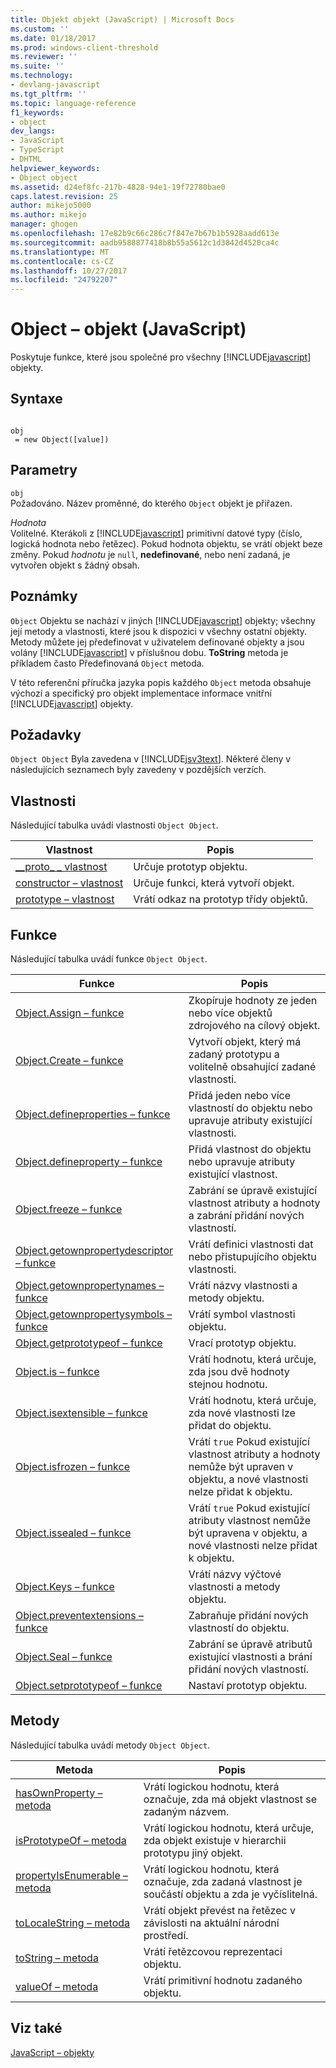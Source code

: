 ```yaml
---
title: Objekt objekt (JavaScript) | Microsoft Docs
ms.custom: ''
ms.date: 01/18/2017
ms.prod: windows-client-threshold
ms.reviewer: ''
ms.suite: ''
ms.technology:
- devlang-javascript
ms.tgt_pltfrm: ''
ms.topic: language-reference
f1_keywords:
- object
dev_langs:
- JavaScript
- TypeScript
- DHTML
helpviewer_keywords:
- Object object
ms.assetid: d24ef8fc-217b-4828-94e1-19f72780bae0
caps.latest.revision: 25
author: mikejo5000
ms.author: mikejo
manager: ghogen
ms.openlocfilehash: 17e82b9c66c286c7f847e7b67b1b5928aadd613e
ms.sourcegitcommit: aadb9588877418b8b55a5612c1d3842d4520ca4c
ms.translationtype: MT
ms.contentlocale: cs-CZ
ms.lasthandoff: 10/27/2017
ms.locfileid: "24792207"
---
```

# <a name="object-object-javascript"></a>Object – objekt (JavaScript)
Poskytuje funkce, které jsou společné pro všechny [!INCLUDE[javascript](../../javascript/includes/javascript-md.md)] objekty.  
  
## <a name="syntax"></a>Syntaxe  
  
```  
  
obj  
 = new Object([value])   
```  
  
## <a name="parameters"></a>Parametry  
 `obj`  
 Požadováno. Název proměnné, do kterého `Object` objekt je přiřazen.  
  
 *Hodnota*  
 Volitelné. Kterákoli z [!INCLUDE[javascript](../../javascript/includes/javascript-md.md)] primitivní datové typy (číslo, logická hodnota nebo řetězec). Pokud hodnota objektu, se vrátí objekt beze změny. Pokud *hodnotu* je `null`, **nedefinované**, nebo není zadaná, je vytvořen objekt s žádný obsah.  
  
## <a name="remarks"></a>Poznámky  
 `Object` Objektu se nachází v jiných [!INCLUDE[javascript](../../javascript/includes/javascript-md.md)] objekty; všechny její metody a vlastnosti, které jsou k dispozici v všechny ostatní objekty. Metody můžete jej předefinovat v uživatelem definované objekty a jsou volány [!INCLUDE[javascript](../../javascript/includes/javascript-md.md)] v příslušnou dobu. **ToString** metoda je příkladem často Předefinovaná `Object` metoda.  
  
 V této referenční příručka jazyka popis každého `Object` metoda obsahuje výchozí a specifický pro objekt implementace informace vnitřní [!INCLUDE[javascript](../../javascript/includes/javascript-md.md)] objekty.  
  
## <a name="requirements"></a>Požadavky  
 `Object Object` Byla zavedena v [!INCLUDE[jsv3text](../../javascript/reference/includes/jsv3text-md.md)]. Některé členy v následujících seznamech byly zavedeny v pozdějších verzích.  
  
## <a name="properties"></a>Vlastnosti  
 Následující tabulka uvádí vlastnosti `Object Object`.  
  
|Vlastnost|Popis|  
|--------------|-----------------|  
|[__proto\_ \_ vlastnost](../../javascript/reference/proto-property-object-javascript.md)|Určuje prototyp objektu.|  
|[constructor – vlastnost](../../javascript/reference/constructor-property-object-javascript.md)|Určuje funkci, která vytvoří objekt.|  
|[prototype – vlastnost](../../javascript/reference/prototype-property-object-javascript.md)|Vrátí odkaz na prototyp třídy objektů.|  
  
## <a name="functions"></a>Funkce  
 Následující tabulka uvádí funkce `Object Object`.  
  
|Funkce|Popis|  
|--------------|-----------------|  
|[Object.Assign – funkce](../../javascript/reference/object-assign-function-object-javascript.md)|Zkopíruje hodnoty ze jeden nebo více objektů zdrojového na cílový objekt.|  
|[Object.Create – funkce](../../javascript/reference/object-create-function-javascript.md)|Vytvoří objekt, který má zadaný prototypu a volitelně obsahující zadané vlastnosti.|  
|[Object.defineproperties – funkce](../../javascript/reference/object-defineproperties-function-javascript.md)|Přidá jeden nebo více vlastností do objektu nebo upravuje atributy existující vlastnosti.|  
|[Object.defineproperty – funkce](../../javascript/reference/object-defineproperty-function-javascript.md)|Přidá vlastnost do objektu nebo upravuje atributy existující vlastnost.|  
|[Object.freeze – funkce](../../javascript/reference/object-freeze-function-javascript.md)|Zabrání se úpravě existující vlastnost atributy a hodnoty a zabrání přidání nových vlastností.|  
|[Object.getownpropertydescriptor – funkce](../../javascript/reference/object-getownpropertydescriptor-function-javascript.md)|Vrátí definici vlastnosti dat nebo přistupujícího objektu vlastnosti.|  
|[Object.getownpropertynames – funkce](../../javascript/reference/object-getownpropertynames-function-javascript.md)|Vrátí názvy vlastnosti a metody objektu.|  
|[Object.getownpropertysymbols – funkce](../../javascript/reference/object-getownpropertysymbols-function-javascript.md)|Vrátí symbol vlastnosti objektu.|  
|[Object.getprototypeof – funkce](../../javascript/reference/object-getprototypeof-function-javascript.md)|Vrací prototyp objektu.|  
|[Object.is – funkce](../../javascript/reference/object-is-function-javascript.md)|Vrátí hodnotu, která určuje, zda jsou dvě hodnoty stejnou hodnotu.|  
|[Object.isextensible – funkce](../../javascript/reference/object-isextensible-function-javascript.md)|Vrátí hodnotu, která určuje, zda nové vlastnosti lze přidat do objektu.|  
|[Object.isfrozen – funkce](../../javascript/reference/object-isfrozen-function-javascript.md)|Vrátí `true` Pokud existující vlastnost atributy a hodnoty nemůže být upraven v objektu, a nové vlastnosti nelze přidat k objektu.|  
|[Object.issealed – funkce](../../javascript/reference/object-issealed-function-javascript.md)|Vrátí `true` Pokud existující atributy vlastnost nemůže být upravena v objektu, a nové vlastnosti nelze přidat k objektu.|  
|[Object.Keys – funkce](../../javascript/reference/object-keys-function-javascript.md)|Vrátí názvy výčtové vlastnosti a metody objektu.|  
|[Object.preventextensions – funkce](../../javascript/reference/object-preventextensions-function-javascript.md)|Zabraňuje přidání nových vlastností do objektu.|  
|[Object.Seal – funkce](../../javascript/reference/object-seal-function-javascript.md)|Zabrání se úpravě atributů existující vlastnosti a brání přidání nových vlastností.|  
|[Object.setprototypeof – funkce](../../javascript/reference/object-setprototypeof-function-javascript.md)|Nastaví prototyp objektu.|  
  
## <a name="methods"></a>Metody  
 Následující tabulka uvádí metody `Object Object`.  
  
|Metoda|Popis|  
|------------|-----------------|  
|[hasOwnProperty – metoda](../../javascript/reference/hasownproperty-method-object-javascript.md)|Vrátí logickou hodnotu, která označuje, zda má objekt vlastnost se zadaným názvem.|  
|[isPrototypeOf – metoda](../../javascript/reference/isprototypeof-method-object-javascript.md)|Vrátí logickou hodnotu, která určuje, zda objekt existuje v hierarchii prototypu jiný objekt.|  
|[propertyIsEnumerable – metoda](../../javascript/reference/propertyisenumerable-method-object-javascript.md)|Vrátí logickou hodnotu, která označuje, zda zadaná vlastnost je součástí objektu a zda je vyčíslitelná.|  
|[toLocaleString – metoda](../../javascript/reference/tolocalestring-method-object-javascript.md)|Vrátí objekt převést na řetězec v závislosti na aktuální národní prostředí.|  
|[toString – metoda](../../javascript/reference/tostring-method-object-javascript.md)|Vrátí řetězcovou reprezentaci objektu.|  
|[valueOf – metoda](../../javascript/reference/valueof-method-object-javascript.md)|Vrátí primitivní hodnotu zadaného objektu.|  
  
## <a name="see-also"></a>Viz také  
 [JavaScript – objekty](../../javascript/reference/javascript-objects.md)